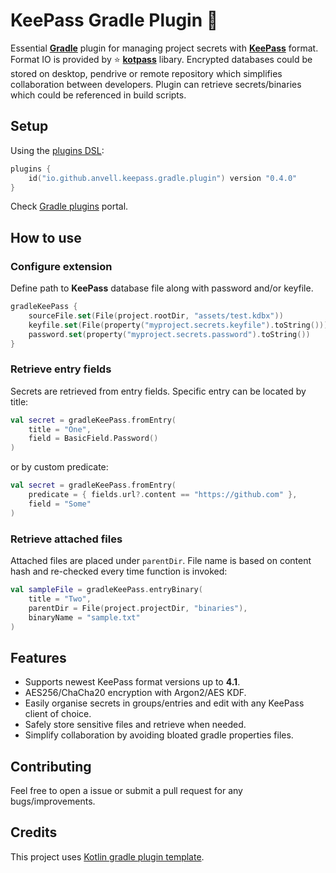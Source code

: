# KeePass Gradle Plugin 🔑

Essential [**Gradle**](https://gradle.org) plugin for managing project secrets with [**KeePass**](https://keepass.info) format. Format IO is provided by ⭐️ [**kotpass**](https://github.com/keemobile/kotpass) libary. Encrypted databases could be stored on desktop, pendrive or remote repository which simplifies collaboration between developers. Plugin can retrieve secrets/binaries which could be referenced in build scripts.

## Setup

Using the [plugins DSL](https://docs.gradle.org/current/userguide/plugins.html#sec:plugins_block):

``` kotlin
plugins {
    id("io.github.anvell.keepass.gradle.plugin") version "0.4.0"
}
```

Check [Gradle plugins](https://plugins.gradle.org/plugin/io.github.anvell.keepass.gradle.plugin) portal.

## How to use
### Configure extension

Define path to **KeePass** database file along with password and/or keyfile.

``` kotlin
gradleKeePass {
    sourceFile.set(File(project.rootDir, "assets/test.kdbx"))
    keyfile.set(File(property("myproject.secrets.keyfile").toString()))
    password.set(property("myproject.secrets.password").toString())
}
```

### Retrieve entry fields

Secrets are retrieved from entry fields. Specific entry can be located by title:

``` kotlin
val secret = gradleKeePass.fromEntry(
    title = "One",
    field = BasicField.Password()
)
```

or by custom predicate:

``` kotlin
val secret = gradleKeePass.fromEntry(
    predicate = { fields.url?.content == "https://github.com" },
    field = "Some"
)
```

### Retrieve attached files

Attached files are placed under `parentDir`. File name is based on content hash and re-checked every time function is invoked:

``` kotlin
val sampleFile = gradleKeePass.entryBinary(
    title = "Two",
    parentDir = File(project.projectDir, "binaries"),
    binaryName = "sample.txt"
)
```

## Features

- Supports newest KeePass format versions up to **4.1**.
- AES256/ChaCha20 encryption with Argon2/AES KDF.
- Easily organise secrets in groups/entries and edit with any KeePass client of choice.
- Safely store sensitive files and retrieve when needed.
- Simplify collaboration by avoiding bloated gradle properties files.

## Contributing

Feel free to open a issue or submit a pull request for any bugs/improvements.

## Credits

This project uses [Kotlin gradle plugin template](https://github.com/cortinico/kotlin-gradle-plugin-template).
